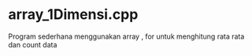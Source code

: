 # array_1Dimensi.cpp
Program sederhana menggunakan array , for untuk menghitung rata rata dan count data
